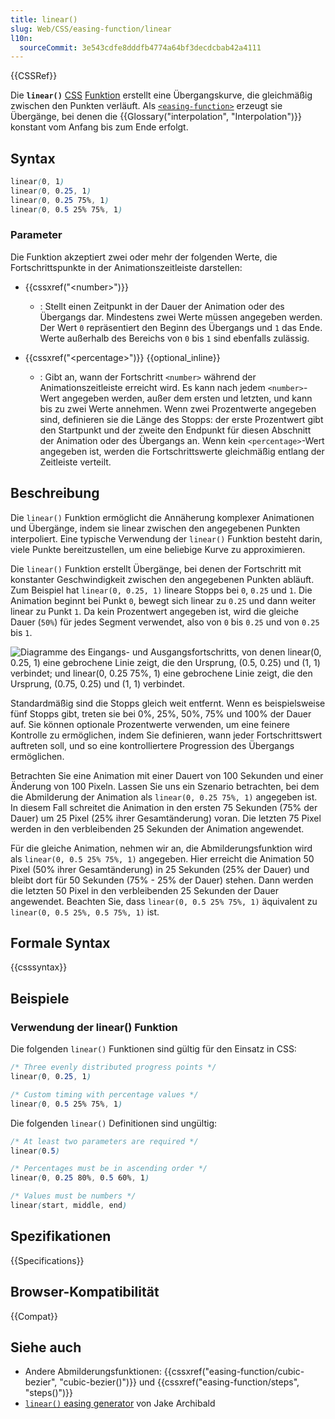 ```yaml
---
title: linear()
slug: Web/CSS/easing-function/linear
l10n:
  sourceCommit: 3e543cdfe8dddfb4774a64bf3decdcbab42a4111
---
```


{{CSSRef}}

Die **`linear()`** [CSS](/de/docs/Web/CSS) [Funktion](/de/docs/Web/CSS/CSS_Values_and_Units/CSS_Value_Functions) erstellt eine Übergangskurve, die gleichmäßig zwischen den Punkten verläuft. Als [`<easing-function>`](/de/docs/Web/CSS/easing-function) erzeugt sie Übergänge, bei denen die {{Glossary("interpolation", "Interpolation")}} konstant vom Anfang bis zum Ende erfolgt.

## Syntax

```css
linear(0, 1)
linear(0, 0.25, 1)
linear(0, 0.25 75%, 1)
linear(0, 0.5 25% 75%, 1)
```

### Parameter

Die Funktion akzeptiert zwei oder mehr der folgenden Werte, die Fortschrittspunkte in der Animationszeitleiste darstellen:

- {{cssxref("&lt;number&gt;")}}

  - : Stellt einen Zeitpunkt in der Dauer der Animation oder des Übergangs dar. Mindestens zwei Werte müssen angegeben werden. Der Wert `0` repräsentiert den Beginn des Übergangs und `1` das Ende. Werte außerhalb des Bereichs von `0` bis `1` sind ebenfalls zulässig.

- {{cssxref("&lt;percentage&gt;")}} {{optional_inline}}
  - : Gibt an, wann der Fortschritt `<number>` während der Animationszeitleiste erreicht wird. Es kann nach jedem `<number>`-Wert angegeben werden, außer dem ersten und letzten, und kann bis zu zwei Werte annehmen. Wenn zwei Prozentwerte angegeben sind, definieren sie die Länge des Stopps: der erste Prozentwert gibt den Startpunkt und der zweite den Endpunkt für diesen Abschnitt der Animation oder des Übergangs an. Wenn kein `<percentage>`-Wert angegeben ist, werden die Fortschrittswerte gleichmäßig entlang der Zeitleiste verteilt.

## Beschreibung

Die `linear()` Funktion ermöglicht die Annäherung komplexer Animationen und Übergänge, indem sie linear zwischen den angegebenen Punkten interpoliert. Eine typische Verwendung der `linear()` Funktion besteht darin, viele Punkte bereitzustellen, um eine beliebige Kurve zu approximieren.

Die `linear()` Funktion erstellt Übergänge, bei denen der Fortschritt mit konstanter Geschwindigkeit zwischen den angegebenen Punkten abläuft. Zum Beispiel hat `linear(0, 0.25, 1)` lineare Stopps bei `0`, `0.25` und `1`. Die Animation beginnt bei Punkt `0`, bewegt sich linear zu `0.25` und dann weiter linear zu Punkt `1`. Da kein Prozentwert angegeben ist, wird die gleiche Dauer (`50%`) für jedes Segment verwendet, also von `0` bis `0.25` und von `0.25` bis `1`.

![Diagramme des Eingangs- und Ausgangsfortschritts, von denen linear(0, 0.25, 1) eine gebrochene Linie zeigt, die den Ursprung, (0.5, 0.25) und (1, 1) verbindet; und linear(0, 0.25 75%, 1) eine gebrochene Linie zeigt, die den Ursprung, (0.75, 0.25) und (1, 1) verbindet.](linear_function.svg)

Standardmäßig sind die Stopps gleich weit entfernt. Wenn es beispielsweise fünf Stopps gibt, treten sie bei 0%, 25%, 50%, 75% und 100% der Dauer auf. Sie können optionale Prozentwerte verwenden, um eine feinere Kontrolle zu ermöglichen, indem Sie definieren, wann jeder Fortschrittswert auftreten soll, und so eine kontrolliertere Progression des Übergangs ermöglichen.

Betrachten Sie eine Animation mit einer Dauert von 100 Sekunden und einer Änderung von 100 Pixeln. Lassen Sie uns ein Szenario betrachten, bei dem die Abmilderung der Animation als `linear(0, 0.25 75%, 1)` angegeben ist. In diesem Fall schreitet die Animation in den ersten 75 Sekunden (75% der Dauer) um 25 Pixel (25% ihrer Gesamtänderung) voran. Die letzten 75 Pixel werden in den verbleibenden 25 Sekunden der Animation angewendet.

Für die gleiche Animation, nehmen wir an, die Abmilderungsfunktion wird als `linear(0, 0.5 25% 75%, 1)` angegeben. Hier erreicht die Animation 50 Pixel (50% ihrer Gesamtänderung) in 25 Sekunden (25% der Dauer) und bleibt dort für 50 Sekunden (75% - 25% der Dauer) stehen. Dann werden die letzten 50 Pixel in den verbleibenden 25 Sekunden der Dauer angewendet. Beachten Sie, dass `linear(0, 0.5 25% 75%, 1)` äquivalent zu `linear(0, 0.5 25%, 0.5 75%, 1)` ist.

## Formale Syntax

{{csssyntax}}

## Beispiele

### Verwendung der linear() Funktion

Die folgenden `linear()` Funktionen sind gültig für den Einsatz in CSS:

```css example-good
/* Three evenly distributed progress points */
linear(0, 0.25, 1)

/* Custom timing with percentage values */
linear(0, 0.5 25% 75%, 1)
```

Die folgenden `linear()` Definitionen sind ungültig:

```css example-bad
/* At least two parameters are required */
linear(0.5)

/* Percentages must be in ascending order */
linear(0, 0.25 80%, 0.5 60%, 1)

/* Values must be numbers */
linear(start, middle, end)
```

## Spezifikationen

{{Specifications}}

## Browser-Kompatibilität

{{Compat}}

## Siehe auch

- Andere Abmilderungsfunktionen: {{cssxref("easing-function/cubic-bezier", "cubic-bezier()")}} und {{cssxref("easing-function/steps", "steps()")}}
- [`linear()` easing generator](https://linear-easing-generator.netlify.app/) von Jake Archibald
